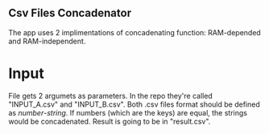 ## Csv Files Concadenator 

The app uses 2 implimentations of concadenating function: RAM-depended and RAM-independent. 

# Input 
File gets 2 argumets as parameters. In the repo they're called "INPUT_A.csv" and "INPUT_B.csv". 
Both .csv files format should be defined as *number*-*string*. If numbers (which are the keys) are equal, the strings would be concadenated. 
Result is going to be in "result.csv". 
